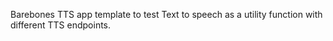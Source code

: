 Barebones TTS app template to test Text to speech as a utility function with different TTS endpoints.
